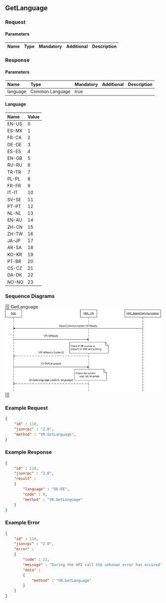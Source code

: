 ## GetLanguage


### Request

#### Parameters

|Name|Type|Mandatory|Additional|Description|
|:---|:---|:--------|:---------|:----------|

### Response

#### Parameters

|Name|Type|Mandatory|Additional|Description|
|:---|:---|:--------|:---------|:----------|
|language|Common.Language|true|||

#### Language

|Name|Value|
|:---|:----|
|EN-US|0|
|ES-MX|1|
|FR-CA|2|
|DE-DE|3|
|ES-ES|4|
|EN-GB|5|
|RU-RU|6|
|TR-TR|7|
|PL-PL|8|
|FR-FR|9|
|IT-IT|10|
|SV-SE|11|
|PT-PT|12|
|NL-NL|13|
|EN-AU|14|
|ZH-CN|15|
|ZH-TW|16|
|JA-JP|17|
|AR-SA|18|
|KO-KR|19|
|PT-BR|20|
|CS-CZ|21|
|DA-DK|22|
|NO-NO|23|

### Sequence Diagrams
|||
GetLanguage
![GetLanguage](./assets/GetLanguage.png)
|||

### Example Request

```json
{
	"id" : 110,
	"jsonrpc" : "2.0",
	"method" : "VR.GetLanguage",
}
```
### Example Response

```json
{
	"id" : 110,
	"jsonrpc" : "2.0",
	"result" :
	{
		"language" : "DE-DE",
		"code" : 0,
		"method" : "VR.GetLanguage"
	}
}
```

### Example Error

```json
{
	"id" : 110,
	"jsonrpc" : "2.0",
	"error" :
	{
		"code" : 22,
		"message" : "During the API call the unknown error has occured",
		"data" :
		{
			"method" : "VR.GetLanguage"
		}
	}
}
```

